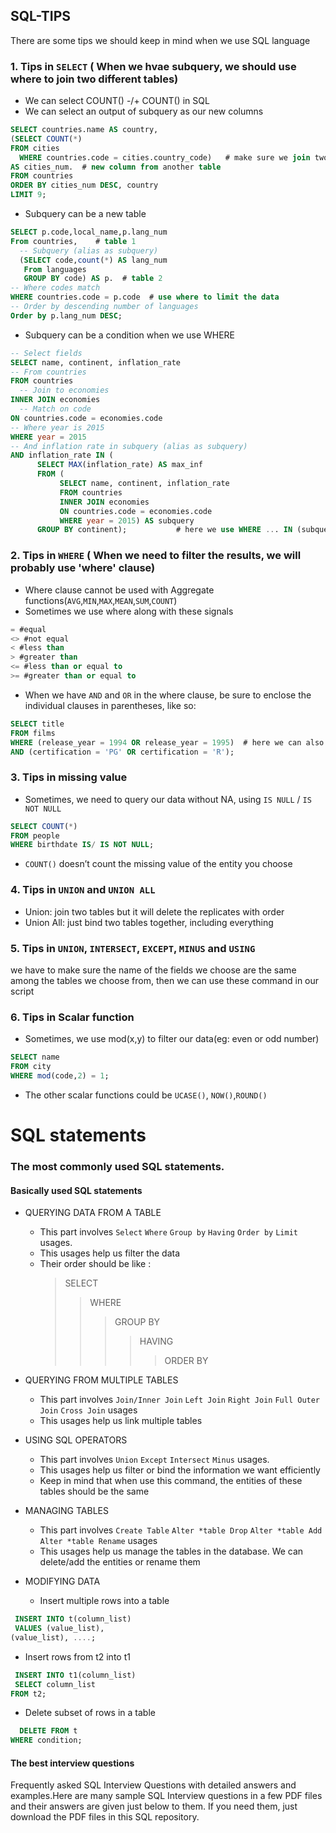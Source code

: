 ## SQL-TIPS
There are some tips we should keep in mind when we use SQL language

### 1. Tips in `SELECT` ( When we hvae subquery, we should use where to join two different tables)
  * We can select COUNT() -/+ COUNT() in SQL
  * We can select an output of subquery as our new columns 
  ``` SQL
  SELECT countries.name AS country, 
(SELECT COUNT(*) 
  FROM cities
    WHERE countries.code = cities.country_code)   # make sure we join two tables using 'where'
AS cities_num.  # new column from another table
FROM countries
ORDER BY cities_num DESC, country
LIMIT 9;
```
  * Subquery can be a new table 
  ``` SQL
  SELECT p.code,local_name,p.lang_num
  From countries,    # table 1
  	-- Subquery (alias as subquery)
  	(SELECT code,count(*) AS lang_num
  	 From languages
  	 GROUP BY code) AS p.  # table 2
  -- Where codes match
  WHERE countries.code = p.code  # use where to limit the data
-- Order by descending number of languages
Order by p.lang_num DESC;
```
  
  * Subquery can be a condition when we use WHERE
  ``` SQL
  -- Select fields
SELECT name, continent, inflation_rate
  -- From countries
FROM countries
	-- Join to economies
INNER JOIN economies
	-- Match on code
ON countries.code = economies.code
  -- Where year is 2015
WHERE year = 2015
  -- And inflation rate in subquery (alias as subquery)
AND inflation_rate IN (
        SELECT MAX(inflation_rate) AS max_inf
        FROM (
             SELECT name, continent, inflation_rate
             FROM countries
             INNER JOIN economies
             ON countries.code = economies.code
             WHERE year = 2015) AS subquery
        GROUP BY continent);           # here we use WHERE ... IN (subquery) to filter our data
```

### 2. Tips in `WHERE` ( When we need to filter the results, we will probably use 'where' clause)
  * Where clause cannot be used with Aggregate functions(`AVG`,`MIN`,`MAX`,`MEAN`,`SUM`,`COUNT`)
  * Sometimes we use where along with these signals
  ``` SQL
  = #equal
<> #not equal
< #less than
> #greater than
<= #less than or equal to
>= #greater than or equal to 
```
  * When we have `AND` and `OR` in the where clause, be sure to enclose the individual clauses in parentheses, like so:
  ``` SQL
  SELECT title
  FROM films
  WHERE (release_year = 1994 OR release_year = 1995)  # here we can also use ' where year between 1994 and 1995' 
  AND (certification = 'PG' OR certification = 'R');
  ```

### 3. Tips in missing value
  * Sometimes, we need to query our data without NA, using `IS NULL` / `IS NOT NULL`
``` SQL
SELECT COUNT(*)
FROM people
WHERE birthdate IS/ IS NOT NULL;
```
  * `COUNT()` doesn’t count the missing value of the entity you choose

### 4. Tips in `UNION` and `UNION ALL`
  * Union: join two tables but it will delete the replicates with order
  * Union All: just bind two tables together, including everything
  
### 5. Tips in `UNION`, `INTERSECT`, `EXCEPT`, `MINUS` and `USING`
we have to make sure the name of the fields we choose are the same among the tables we choose from, then we can use these command in our script

### 6. Tips in Scalar function 
   * Sometimes, we use mod(x,y) to filter our data(eg: even or odd number)
   ``` SQL
   SELECT name 
   FROM city
   WHERE mod(code,2) = 1;
   ```
   * The other scalar functions could be `UCASE()`, `NOW()`,`ROUND()`

SQL statements
===
### The most commonly used SQL statements.

#### Basically used SQL statements
* QUERYING DATA FROM A TABLE
  * This part involves `Select` `Where` `Group by` `Having` `Order by` `Limit` usages.
  * This usages help us filter the data
  * Their order should be like :
    >SELECT
    >>WHERE
    >>>GROUP BY 
    >>>> HAVING
    >>>>> ORDER BY

* QUERYING FROM MULTIPLE TABLES
  * This part involves `Join/Inner Join` `Left Join` `Right Join` `Full Outer Join` `Cross Join` usages
  * This usages help us link multiple tables

* USING SQL OPERATORS
  * This part involves `Union` `Except` `Intersect` `Minus` usages.
  * This usages help us filter or bind the information we want efficiently
  * Keep in mind that when use this command, the entities of these tables should be the same

* MANAGING TABLES
  * This part involves `Create Table` `Alter *table Drop` `Alter *table Add` `Alter *table Rename` usages
  * This usages help us manage the tables in the database. We can delete/add the entities or rename them

*  MODIFYING DATA
    * Insert multiple rows into a table
``` SQL
 INSERT INTO t(column_list) 
 VALUES (value_list),
(value_list), ....;
```
   * Insert rows from t2 into t1
``` SQL
 INSERT INTO t1(column_list) 
 SELECT column_list
FROM t2;
```
   * Delete subset of rows in a table
``` SQL
  DELETE FROM t
WHERE condition;
```
#### The best interview questions
Frequently asked SQL Interview Questions with detailed answers and examples.Here are many sample SQL Interview questions in a few PDF files and their answers are given just below to them. If you need them, just download the PDF files in this SQL repository.


